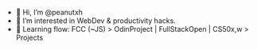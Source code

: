 - 👋 Hi, I’m @peanutxh
- 👀 I’m interested in WebDev & productivity hacks.
- 🌱 Learning flow: FCC (~JS) > OdinProject | FullStackOpen | CS50x,w > Projects

<!---
peanutxh/peanutxh is a ✨ special ✨ repository because its `README.md` (this file) appears on your GitHub profile.
You can click the Preview link to take a look at your changes.
--->

